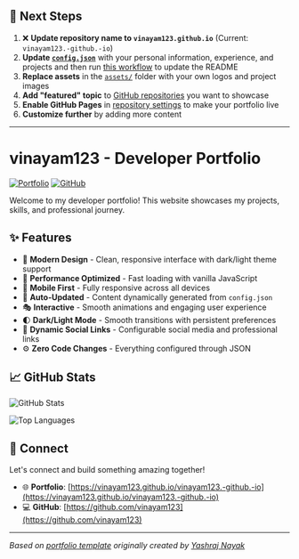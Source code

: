 ## 🚀 Next Steps

1. ❌ **Update repository name to `vinayam123.github.io`** (Current: `vinayam123.-github.-io`)
2. **Update [`config.json`](https://github.com/vinayam123/vinayam123.-github.-io/blob/main/config.json)** with your personal information, experience, and projects and then run [this workflow](https://github.com/vinayam123/vinayam123.-github.-io/actions/workflows/update-readme.yml) to update the README
3. **Replace assets** in the [`assets/`](https://github.com/vinayam123/vinayam123.-github.-io/tree/main/assets/) folder with your own logos and project images
4. **Add "featured" topic** to [GitHub repositories](https://github.com/vinayam123?tab=repositories) you want to showcase
5. **Enable GitHub Pages** in [repository settings](https://github.com/vinayam123/vinayam123.-github.-io/settings/pages) to make your portfolio live
6. **Customize further** by adding more content

---

# vinayam123 - Developer Portfolio

<div align="left">
  
[![Portfolio](https://img.shields.io/badge/🌐_Visit_Portfolio-Live-brightgreen?style=for-the-badge)](https://vinayam123.github.io/vinayam123.-github.-io)
[![GitHub](https://img.shields.io/badge/GitHub-Profile-181717?style=for-the-badge&logo=github)](https://github.com/vinayam123)

</div>

Welcome to my developer portfolio! This website showcases my projects, skills, and professional journey.

## ✨ Features

- 🎨 **Modern Design** - Clean, responsive interface with dark/light theme support
- 🚀 **Performance Optimized** - Fast loading with vanilla JavaScript
- 📱 **Mobile First** - Fully responsive across all devices
- 🔄 **Auto-Updated** - Content dynamically generated from `config.json`
- 🎭 **Interactive** - Smooth animations and engaging user experience
- 🌓 **Dark/Light Mode** - Smooth transitions with persistent preferences
- 🔗 **Dynamic Social Links** - Configurable social media and professional links
- ⚙️ **Zero Code Changes** - Everything configured through JSON

## 📈 GitHub Stats

<div align="left">

![GitHub Stats](https://github-readme-stats.vercel.app/api?username=vinayam123&theme=dark&hide_border=true&include_all_commits=true&count_private=true)

![Top Languages](https://github-readme-stats.vercel.app/api/top-langs/?username=vinayam123&theme=dark&hide_border=true&include_all_commits=true&count_private=true&layout=compact)

</div>

## 🤝 Connect

Let's connect and build something amazing together!

- 🌐 **Portfolio**: [https://vinayam123.github.io/vinayam123.-github.-io](https://vinayam123.github.io/vinayam123.-github.-io)
- 💻 **GitHub**: [https://github.com/vinayam123](https://github.com/vinayam123)

---

*Based on [portfolio template](https://github.com/yashrajnayak/developer-portfolio) originally created by [Yashraj Nayak](https://github.com/yashrajnayak)*